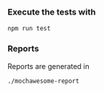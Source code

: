 ### Execute the tests with
```
npm run test
```

### Reports
Reports are generated in 
```
./mochawesome-report 
```